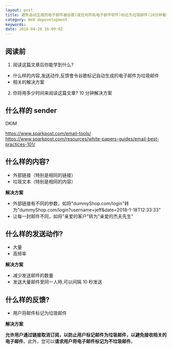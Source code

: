 ```yaml
---
layout: post
title: 避免自动生成的电子邮件被谷歌(或任何所有电子邮件软件)标记为垃圾邮件(10分钟看完系列)
category: Web depevelopment
keywords:
date: 2018-04-28 16:09:02
---
```


## 阅读前

1.  阅读这篇文章后你能学到什么?

* 什么样的内容,发送动作,反馈會令谷歌标记自动生成的电子邮件为垃圾邮件
* 相关的解决方案

2.  你将用多少时间来阅读这篇文章?
    10 分钟解决方案

## 什么样的 sender

DKIM

https://www.sparkpost.com/email-tools/
https://www.sparkpost.com/resources/white-papers-guides/email-best-practices-101/

## 什么样的内容?

* 外部链接（特别是相同的链接）
* 垃圾文本（特别是相同的内容）

**解决方案**

* 外部链接有不同的参数，如将"dummyShop.com/login"转为"dummyShop.com/login?username=jeff&date=2018-1-18T12:33:33"
* 让每一封邮件不同，如将"亲爱的客户"转为"亲爱的杰夫先生"

## 什么样的发送动作?

* 大量
* 高频率

**解决方案**

* 减少发送邮件的数量
* 发送大量邮件至同一人時,可以间隔 10 秒发送

## 什么样的反馈?

* 用户将邮件标记为垃圾邮件

**解决方案**

**允许用户通过链接取消订阅，以防止用户标记邮件为垃圾邮件，以避免接收相关的电子邮件**。此外，您可以**请求用户将电子邮件标记为不垃圾邮件**。
